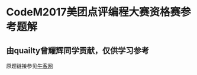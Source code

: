 # CodeM2017美团点评编程大赛资格赛参考题解
## 由quailty曾耀辉同学贡献，仅供学习参考
原题链接参见[牛客网](https://www.nowcoder.com/test/5513596/summary)
